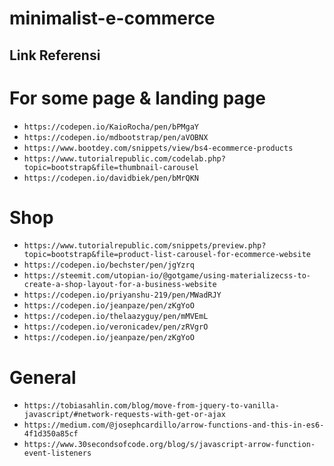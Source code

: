 # minimalist-e-commerce
## Link Referensi

# For some page & landing page
- `https://codepen.io/KaioRocha/pen/bPMgaY`
- `https://codepen.io/mdbootstrap/pen/aVOBNX`
- `https://www.bootdey.com/snippets/view/bs4-ecommerce-products`
- `https://www.tutorialrepublic.com/codelab.php?topic=bootstrap&file=thumbnail-carousel`
- `https://codepen.io/davidbiek/pen/bMrQKN`
# Shop
- `https://www.tutorialrepublic.com/snippets/preview.php?topic=bootstrap&file=product-list-carousel-for-ecommerce-website`
- `https://codepen.io/bechster/pen/jgYzrq`
- `https://steemit.com/utopian-io/@gotgame/using-materializecss-to-create-a-shop-layout-for-a-business-website`
- `https://codepen.io/priyanshu-219/pen/MWadRJY`
- `https://codepen.io/jeanpaze/pen/zKgYoO`
- `https://codepen.io/thelaazyguy/pen/mMVEmL`
- `https://codepen.io/veronicadev/pen/zRVgrO`
- `https://codepen.io/jeanpaze/pen/zKgYoO`
# General
- `https://tobiasahlin.com/blog/move-from-jquery-to-vanilla-javascript/#network-requests-with-get-or-ajax`
- `https://medium.com/@josephcardillo/arrow-functions-and-this-in-es6-4f1d350a85cf`
- `https://www.30secondsofcode.org/blog/s/javascript-arrow-function-event-listeners`
